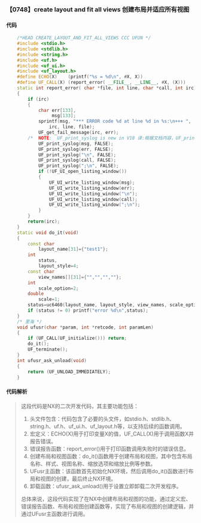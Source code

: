 ### 【0748】create layout and fit all views 创建布局并适应所有视图

#### 代码

```cpp
    /*HEAD CREATE_LAYOUT_AND_FIT_ALL_VIEWS CCC UFUN */  
    #include <stdio.h>  
    #include <stdlib.h>  
    #include <string.h>  
    #include <uf.h>  
    #include <uf_ui.h>  
    #include <uf_layout.h>  
    #define ECHO(X)    (printf("%s = %d\n", #X, X))  
    #define UF_CALL(X) (report_error( __FILE__, __LINE__, #X, (X)))  
    static int report_error( char *file, int line, char *call, int irc)  
    {  
        if (irc)  
        {  
            char err[133],  
                 msg[133];  
            sprintf(msg, "*** ERROR code %d at line %d in %s:\n+++ ",  
                irc, line, file);  
            UF_get_fail_message(irc, err);  
        /*  NOTE:  UF_print_syslog is new in V18 译:根据文档内容，UF_print_syslog 是 V18 中新增的函数。 */  
            UF_print_syslog(msg, FALSE);  
            UF_print_syslog(err, FALSE);  
            UF_print_syslog("\n", FALSE);  
            UF_print_syslog(call, FALSE);  
            UF_print_syslog(";\n", FALSE);  
            if (!UF_UI_open_listing_window())  
            {  
                UF_UI_write_listing_window(msg);  
                UF_UI_write_listing_window(err);  
                UF_UI_write_listing_window("\n");  
                UF_UI_write_listing_window(call);  
                UF_UI_write_listing_window(";\n");  
            }  
        }  
        return(irc);  
    }  
    static void do_it(void)  
    {  
        const char  
            layout_name[31]={"test1"};  
        int  
            status,  
            layout_style=4;  
        const char  
            view_names[][31]={"","","",""};  
        int  
            scale_option=2;  
        double  
            scale=1;  
        status=uc6460(layout_name, layout_style, view_names, scale_option, scale);  
        if (status != 0) printf("error %d\n",status);  
    }  
    /* 里海 */  
    void ufusr(char *param, int *retcode, int paramLen)  
    {  
        if (UF_CALL(UF_initialize())) return;  
        do_it();  
        UF_terminate();  
    }  
    int ufusr_ask_unload(void)  
    {  
        return (UF_UNLOAD_IMMEDIATELY);  
    }

```

#### 代码解析

> 这段代码是NX的二次开发代码，其主要功能包括：
>
> 1. 头文件包含：代码包含了必要的头文件，如stdio.h、stdlib.h、string.h、uf.h、uf_ui.h、uf_layout.h等，以支持后续的函数调用。
> 2. 宏定义：ECHO(X)用于打印变量X的值，UF_CALL(X)用于调用函数X并报告错误。
> 3. 错误报告函数：report_error()用于打印函数调用失败时的错误信息。
> 4. 创建布局和视图函数：do_it()函数用于创建布局和视图，其中包含布局名称、样式、视图名称、缩放选项和缩放比例等参数。
> 5. UFusr主函数：该函数首先初始化NX环境，然后调用do_it()函数进行布局和视图的创建，最后终止NX环境。
> 6. 卸载函数：ufusr_ask_unload()用于设置立即卸载二次开发程序。
>
> 总体来说，这段代码实现了在NX中创建布局和视图的功能，通过定义宏、错误报告函数、布局和视图创建函数等，实现了布局和视图的创建逻辑，并通过UFusr主函数进行调用。
>
